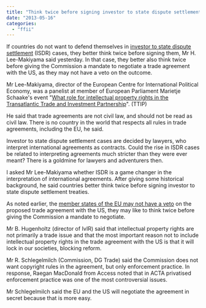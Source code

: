 ```yaml
---
title: "Think twice before signing investor to state dispute settlement treaties"
date: "2013-05-16"
categories: 
  - "ffii"
---
```


If countries do not want to defend themselves in [investor to state dispute settlement](http://acta.ffii.org/?p=1870) (ISDR) cases, they better think twice before signing them, Mr H. Lee-Makiyama said yesterday. In that case, they better also think twice before giving the Commission a mandate to negotiate a trade agreement with the US, as they may not have a veto on the outcome.

Mr Lee-Makiyama, director of the European Centre for International Political Economy, was a panelist at member of European Parliament Marietje Schaake's event "[What role for intellectual property rights in the Transatlantic Trade and Investment Partnership](http://www.marietjeschaake.eu/2013/05/event-what-role-for-intellectual-property-rights-in-the-transatlantic-trade-and-investment-partnership/)". (TTIP)

He said that trade agreements are not civil law, and should not be read as civil law. There is no country in the world that respects all rules in trade agreements, including the EU, he said.

Investor to state dispute settlement cases are decided by lawyers, who interpret international agreements as contracts. Could the rise in ISDR cases be related to interpreting agreements much stricter than they were ever meant? There is a goldmine for lawyers and adventurers then.

I asked Mr Lee-Makiyama whether ISDR is a game changer in the interpretation of international agreements. After giving some historical background, he said countries better think twice before signing investor to state dispute settlement treaties.

As noted earlier, the [member states of the EU may not have a veto](http://acta.ffii.org/?p=1860) on the proposed trade agreement with the US, they may like to think twice before giving the Commission a mandate to negotiate.

Mr B. Hugenholtz (director of IvIR) said that intellectual property rights are not primarily a trade issue and that the most important reason not to include intellectual property rights in the trade agreement with the US is that it will lock in our societies, blocking reform.

Mr R. Schlegelmilch (Commission, DG Trade) said the Commission does not want copyright rules in the agreement, but only enforcement practice. In response, Raegan MacDonald from Access noted that in ACTA privatised enforcement practice was one of the most controversial issues.

Mr Schlegelmilch said the EU and the US will negotiate the agreement in secret because that is more easy.
